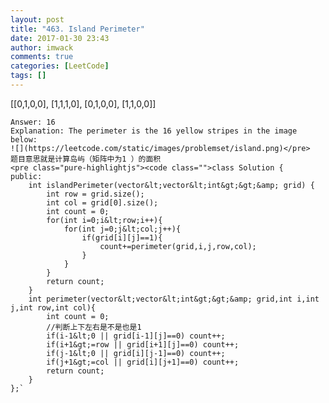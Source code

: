 ```yaml
---
layout: post
title: "463. Island Perimeter"
date: 2017-01-30 23:43
author: imwack
comments: true
categories: [LeetCode]
tags: []
---
```



[[0,1,0,0],
     [1,1,1,0],
     [0,1,0,0],
     [1,1,0,0]]
    
    Answer: 16
    Explanation: The perimeter is the 16 yellow stripes in the image below:
    ![](https://leetcode.com/static/images/problemset/island.png)</pre>
    题目意思就是计算岛屿（矩阵中为1 ）的面积
    <pre class="pure-highlightjs"><code class="">class Solution {
    public:
        int islandPerimeter(vector&lt;vector&lt;int&gt;&gt;&amp; grid) {
            int row = grid.size();
            int col = grid[0].size();
            int count = 0;
            for(int i=0;i&lt;row;i++){
                for(int j=0;j&lt;col;j++){
                    if(grid[i][j]==1){
                        count+=perimeter(grid,i,j,row,col);
                    }
                }
            }
            return count;
        }
        int perimeter(vector&lt;vector&lt;int&gt;&gt;&amp; grid,int i,int j,int row,int col){
            int count = 0;
            //判断上下左右是不是也是1
            if(i-1&lt;0 || grid[i-1][j]==0) count++;    
            if(i+1&gt;=row || grid[i+1][j]==0) count++;
            if(j-1&lt;0 || grid[i][j-1]==0) count++;
            if(j+1&gt;=col || grid[i][j+1]==0) count++;
            return count;
        }
    };`

&nbsp;
